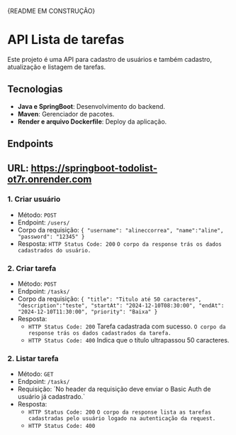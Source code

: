 {README EM CONSTRUÇÃO}
# API Lista de tarefas

Este projeto é uma API para cadastro de usuários e também cadastro, atualização e listagem de tarefas.

## Tecnologias

- **Java e SpringBoot**: Desenvolvimento do backend.
- **Maven**: Gerenciador de pacotes.
- **Render e arquivo Dockerfile**: Deploy da aplicação.

## Endpoints

## URL: https://springboot-todolist-ot7r.onrender.com

### 1. Criar usuário
- Método: `POST`
- Endpoint: `/users/`
- Corpo da requisição: 
`{
    "username": "alineccorrea",
    "name":"aline",
    "password": "12345"
}`
- Resposta: 
`HTTP Status Code: 200`
`O corpo da response trás os dados cadastrados do usuário.`

### 2. Criar tarefa 
- Método: `POST`
- Endpoint: `/tasks/`
- Corpo da requisição: 
`{
    "title": "Titulo até 50 caracteres",
    "description":"teste",
    "startAt": "2024-12-10T08:30:00",
    "endAt": "2024-12-10T11:30:00",
    "priority": "Baixa"
}`
- Resposta:
  - `HTTP Status Code: 200` Tarefa cadastrada com sucesso.
`O corpo da response trás os dados cadastrados da tarefa.`
  - `HTTP Status Code: 400` Indica que o título ultrapassou 50 caracteres.

### 2. Listar tarefa 
- Método: `GET`
- Endpoint: `/tasks/`
- Requisição: ´No header da requisição deve enviar o Basic Auth de usuário já cadastrado.`
- Resposta:
  - `HTTP Status Code: 200`
`O corpo da response lista as tarefas cadastradas pelo usuário logado na autenticação da request.`
  - `HTTP Status Code: 400`
